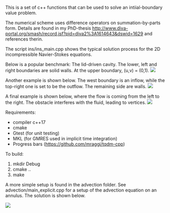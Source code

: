 This is a set of c++ functions that can be used to solve an intiial-boundary value problem.

The numerical scheme uses difference operators on summation-by-parts form. Details are found in my PhD-thesis
http://www.diva-portal.org/smash/record.jsf?pid=diva2%3A1614643&dswid=1629 and references therin.

The script ins/ins_main.cpp shows the typical solution process for the 2D incompressible Navier-Stokes equations.

Below is a popular benchmark: The lid-driven cavity. The lower, left and right boundaries are solid walls. 
At the upper boundary, (u,v) = (0,1).
![](https://github.com/frla4413/sbpp/blob/main/images/cavity.png)

Another example is shown below. The west boundary is an inflow, while the top-right one is set to be the outflow. The remaining side are walls.
![](https://github.com/frla4413/sbpp/blob/main/gif/channel.gif)

A final example is shown below, where the flow is coming from the left to the right. The obstacle interferes with the fluid, leading to vertices.
![](https://github.com/frla4413/sbpp/blob/main/gifs/vorticity.gif)


Requirements:
* compiler c++17
* cmake
* Gtest (for unit testing)
* MKL (for GMRES used in implicit time integration)
* Progress bars (https://github.com/mraggi/tqdm-cpp)

To build:
1. mkdir Debug
2. cmake ..
3. make

A more simple setup is found in the advection folder. See advection/main_explicit.cpp for a setup of the advection equation on an annulus. The solution is shown below.

![](https://github.com/frla4413/sbpp/blob/main/gifs/annulus.gif)
